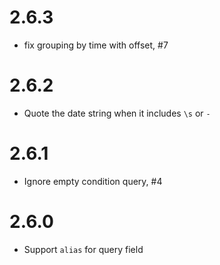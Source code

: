 # 2.6.3
  * fix grouping by time with offset, #7

# 2.6.2
  * Quote the date string when it includes `\s` or `-`

# 2.6.1
  * Ignore empty condition query, #4

# 2.6.0
  * Support `alias` for query field
